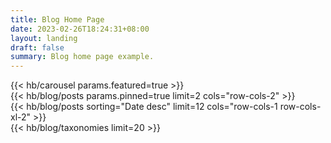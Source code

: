 ```yaml
---
title: Blog Home Page
date: 2023-02-26T18:24:31+08:00
layout: landing
draft: false
summary: Blog home page example.
---
```


<div class="row">
  <div class="col-12 col-lg-6">
    {{< hb/carousel params.featured=true >}}
  </div>
  <div class="col-12 col-lg-6">
    {{< hb/blog/posts params.pinned=true limit=2 cols="row-cols-2" >}}
  </div>
</div>

<div class="row">
  <div class="col-12 col-lg-8">
    {{< hb/blog/posts sorting="Date desc" limit=12 cols="row-cols-1 row-cols-xl-2" >}}
  </div>
  <div class="col-12 col-lg-4">
    {{< hb/blog/taxonomies limit=20 >}}
  </div>
</div>
